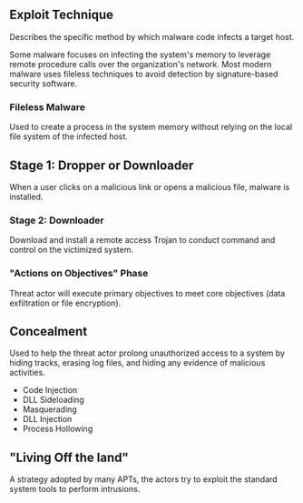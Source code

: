 ## Exploit Technique
Describes the specific method by which malware code infects a target host.

Some malware focuses on infecting the system's memory to leverage remote procedure calls over the organization's network.
Most modern malware uses fileless techniques to avoid detection by signature-based security software.
### Fileless Malware
Used to create a process in the system memory without relying on the local file system of the infected host.

## Stage 1: Dropper or Downloader
When a user clicks on a malicious link or opens a malicious file, malware is installed.
### Stage 2: Downloader
Download and install a remote access Trojan to conduct command and control on the victimized system.
### "Actions on Objectives" Phase
Threat actor will execute primary objectives to meet core objectives (data exfiltration or file encryption).
## Concealment 
Used to help the threat actor prolong unauthorized access to a system by hiding tracks, erasing log files, and hiding any evidence of malicious activities.

- Code Injection
- DLL Sideloading 
- Masquerading
- DLL Injection
- Process Hollowing

## "Living Off the land"
A strategy adopted by many APTs, the actors try to exploit the standard system tools to perform intrusions.
